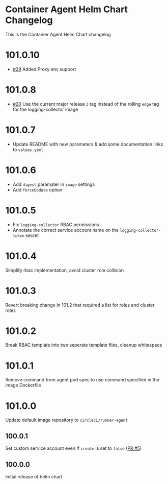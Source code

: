 # Container Agent Helm Chart Changelog

This is the Container Agent Helm Chart changelog

# 101.0.10
- [#29](https://github.com/CircleCI-Public/container-runner-helm-chart/pull/29) Added Proxy env support

# 101.0.8

- [#20](https://github.com/CircleCI-Public/container-runner-helm-chart/pull/20) Use the current major release `3` tag instead of the rolling `edge` tag for the logging-collector image

# 101.0.7

- Update README with new parameters & add some documentation links to `values.yaml`

# 101.0.6

- Add `digest` paramater in `image` settings
- Add `forceUpdate` option

# 101.0.5

- Fix `logging-collector` RBAC permissions
- Annotate the correct service account name on the `logging-collector-token` secret

# 101.0.4

Simplify rbac implementation, avoid cluster role collision

# 101.0.3

Revert breaking change in 101.2 that required a list for roles and cluster roles
                                       
# 101.0.2

Break RBAC template into two seperate template files, cleanup whitespace

# 101.0.1

Remove command from agent pod spec to use command specified in the image Dockerfile

# 101.0.0

Update default image repository to `circleci/runner-agent`

## 100.0.1

Set custom service account even if `create` is set to `false` ([PR #5](https://github.com/CircleCI-Public/container-runner-helm-chart/pull/5))

## 100.0.0 

Initial release of helm chart
